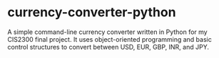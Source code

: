 # currency-converter-python
A simple command-line currency converter written in Python for my CIS2300 final project. It uses object-oriented programming and basic control structures to convert between USD, EUR, GBP, INR, and JPY.

